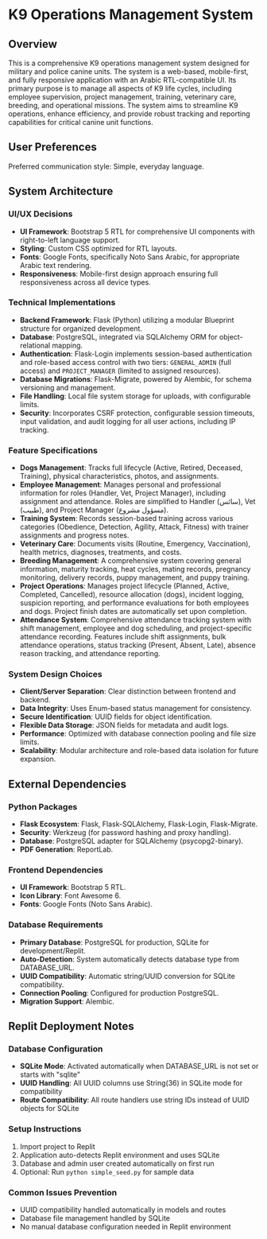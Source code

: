 # K9 Operations Management System

## Overview
This is a comprehensive K9 operations management system designed for military and police canine units. The system is a web-based, mobile-first, and fully responsive application with an Arabic RTL-compatible UI. Its primary purpose is to manage all aspects of K9 life cycles, including employee supervision, project management, training, veterinary care, breeding, and operational missions. The system aims to streamline K9 operations, enhance efficiency, and provide robust tracking and reporting capabilities for critical canine unit functions.

## User Preferences
Preferred communication style: Simple, everyday language.

## System Architecture

### UI/UX Decisions
- **UI Framework**: Bootstrap 5 RTL for comprehensive UI components with right-to-left language support.
- **Styling**: Custom CSS optimized for RTL layouts.
- **Fonts**: Google Fonts, specifically Noto Sans Arabic, for appropriate Arabic text rendering.
- **Responsiveness**: Mobile-first design approach ensuring full responsiveness across all device types.

### Technical Implementations
- **Backend Framework**: Flask (Python) utilizing a modular Blueprint structure for organized development.
- **Database**: PostgreSQL, integrated via SQLAlchemy ORM for object-relational mapping.
- **Authentication**: Flask-Login implements session-based authentication and role-based access control with two tiers: `GENERAL_ADMIN` (full access) and `PROJECT_MANAGER` (limited to assigned resources).
- **Database Migrations**: Flask-Migrate, powered by Alembic, for schema versioning and management.
- **File Handling**: Local file system storage for uploads, with configurable limits.
- **Security**: Incorporates CSRF protection, configurable session timeouts, input validation, and audit logging for all user actions, including IP tracking.

### Feature Specifications
- **Dogs Management**: Tracks full lifecycle (Active, Retired, Deceased, Training), physical characteristics, photos, and assignments.
- **Employee Management**: Manages personal and professional information for roles (Handler, Vet, Project Manager), including assignment and attendance. Roles are simplified to Handler (سائس), Vet (طبيب), and Project Manager (مسؤول مشروع).
- **Training System**: Records session-based training across various categories (Obedience, Detection, Agility, Attack, Fitness) with trainer assignments and progress notes.
- **Veterinary Care**: Documents visits (Routine, Emergency, Vaccination), health metrics, diagnoses, treatments, and costs.
- **Breeding Management**: A comprehensive system covering general information, maturity tracking, heat cycles, mating records, pregnancy monitoring, delivery records, puppy management, and puppy training.
- **Project Operations**: Manages project lifecycle (Planned, Active, Completed, Cancelled), resource allocation (dogs), incident logging, suspicion reporting, and performance evaluations for both employees and dogs. Project finish dates are automatically set upon completion.
- **Attendance System**: Comprehensive attendance tracking system with shift management, employee and dog scheduling, and project-specific attendance recording. Features include shift assignments, bulk attendance operations, status tracking (Present, Absent, Late), absence reason tracking, and attendance reporting.

### System Design Choices
- **Client/Server Separation**: Clear distinction between frontend and backend.
- **Data Integrity**: Uses Enum-based status management for consistency.
- **Secure Identification**: UUID fields for object identification.
- **Flexible Data Storage**: JSON fields for metadata and audit logs.
- **Performance**: Optimized with database connection pooling and file size limits.
- **Scalability**: Modular architecture and role-based data isolation for future expansion.

## External Dependencies

### Python Packages
- **Flask Ecosystem**: Flask, Flask-SQLAlchemy, Flask-Login, Flask-Migrate.
- **Security**: Werkzeug (for password hashing and proxy handling).
- **Database**: PostgreSQL adapter for SQLAlchemy (psycopg2-binary).
- **PDF Generation**: ReportLab.

### Frontend Dependencies
- **UI Framework**: Bootstrap 5 RTL.
- **Icon Library**: Font Awesome 6.
- **Fonts**: Google Fonts (Noto Sans Arabic).

### Database Requirements
- **Primary Database**: PostgreSQL for production, SQLite for development/Replit.
- **Auto-Detection**: System automatically detects database type from DATABASE_URL.
- **UUID Compatibility**: Automatic string/UUID conversion for SQLite compatibility.
- **Connection Pooling**: Configured for production PostgreSQL.
- **Migration Support**: Alembic.

## Replit Deployment Notes

### Database Configuration
- **SQLite Mode**: Activated automatically when DATABASE_URL is not set or starts with "sqlite"
- **UUID Handling**: All UUID columns use String(36) in SQLite mode for compatibility
- **Route Compatibility**: All route handlers use string IDs instead of UUID objects for SQLite

### Setup Instructions
1. Import project to Replit
2. Application auto-detects Replit environment and uses SQLite
3. Database and admin user created automatically on first run
4. Optional: Run `python simple_seed.py` for sample data

### Common Issues Prevention
- UUID compatibility handled automatically in models and routes
- Database file management handled by SQLite
- No manual database configuration needed in Replit environment